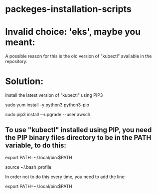 # packeges-installation-scripts


# Invalid choice: 'eks', maybe you meant:

A possible reason for this is the old version of "kubectl" available in the repository.

 

# Solution:
Install the latest version of "kubectl" using PIP3

sudo yum install -y python3 python3-pip

sudo pip3 install --upgrade --user awscli
 

## To use "kubectl" installed using PIP, you need the PIP binary files directory to be in the PATH variable, to do this:

export PATH=~/.local/bin:$PATH

source ~/.bash_profile
 

In order not to do this every time, you need to add the line:

export PATH=~/.local/bin:$PATH
 
